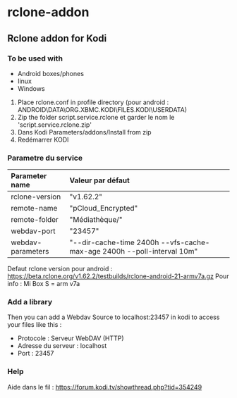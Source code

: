 # rclone-addon
## Rclone addon for Kodi 

### To be used with 
- Android boxes/phones
- linux
- Windows

1. Place rclone.conf in profile directory (pour android : ANDROID\DATA\ORG.XBMC.KODI\FILES\.KODI\USERDATA)
2. Zip the folder script.service.rclone et garder le nom le 'script.service.rclone.zip'
3. Dans Kodi Parameters/addons/Install from zip
4. Redémarrer KODI

### Parametre du service
|Parameter name|Valeur par défaut|
|:--|:--|
|rclone-version		|"v1.62.2"|
|remote-name			|"pCloud_Encrypted"|
|remote-folder		|"Médiathèque/"|
|webdav-port			|"23457"|
|webdav-parameters	|"--dir-cache-time 2400h --vfs-cache-max-age 2400h --poll-interval 10m"|


Defaut rclone version pour android : https://beta.rclone.org/v1.62.2/testbuilds/rclone-android-21-armv7a.gz
Pour info : Mi Box S = arm v7a

### Add a library
Then you can add a Webdav Source to localhost:23457 in kodi to access your files like this : 
  - Protocole : Serveur WebDAV (HTTP)
  - Adresse du serveur : localhost
  - Port : 23457

### Help
Aide dans le fil : https://forum.kodi.tv/showthread.php?tid=354249
